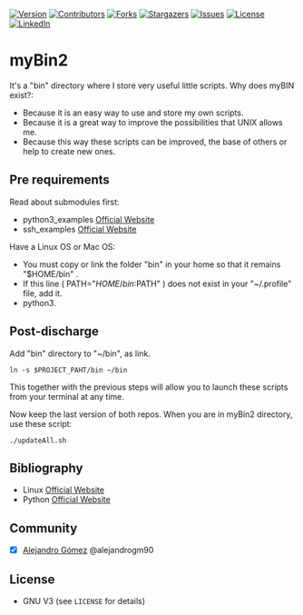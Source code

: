 [![Version][version-shield]][version-url]
[![Contributors][contributors-shield]][contributors-url]
[![Forks][forks-shield]][forks-url]
[![Stargazers][stars-shield]][stars-url]
[![Issues][issues-shield]][issues-url]
[![License][license-shield]][license-url]
[![LinkedIn][linkedin-shield]][linkedin-url]

# myBin2
It's a "bin" directory where I store very useful little scripts. Why does myBIN exist?:
 - Because it is an easy way to use and store my own scripts.
 - Because it is a great way to improve the possibilities that UNIX allows me.
 - Because this way these scripts can be improved, the base of others or help to create new ones.

## Pre requirements
Read about submodules first:
 - python3_examples [Official Website](https://github.com/alejandrogm90/python3_examples/)
 - ssh_examples [Official Website](hhttps://github.com/alejandrogm90/ssh_examples/)

Have a Linux OS or Mac OS:
 - You must copy or link the folder "bin" in your home so that it remains "$HOME/bin" .
 - If this line ( PATH="$HOME/bin:$PATH" ) does not exist in your "~/.profile" file, add it.
 - python3.

## Post-discharge

Add "bin" directory to "~/bin", as link.

```shell
ln -s $PROJECT_PAHT/bin ~/bin
```

This together with the previous steps will allow you to launch these scripts from your terminal at any time.

Now keep the last version of both repos. When you are in myBin2 directory, use these script:

```shell
./updateAll.sh
```

## Bibliography
- Linux [Official Website](https://www.linux.org/)
- Python [Official Website](https://www.pyhton.org/)

## Community
- [x] [Alejandro Gómez](https://github.com/alejandrogm90) @alejandrogm90

## License
* GNU V3 (see `LICENSE` for details)

<!--
# Update GIT data
git submodule sync
git submodule update --init --recursive
git submodule update --remote --merge
git submodule update --recursive --remote
-->

<!-- 
pip freeze > requirements.txt 
pipreqs --force
-->

[version-shield]: https://img.shields.io/badge/version-1.0-blue?style=for-the-badge
[contributors-shield]: https://img.shields.io/github/contributors/alejandrogm90/myBin2.svg?style=for-the-badge
[forks-shield]: https://img.shields.io/github/forks/alejandrogm90/myBin2.svg?style=for-the-badge
[stars-shield]: https://img.shields.io/github/stars/alejandrogm90/myBin2.svg?style=for-the-badge
[issues-shield]: https://img.shields.io/github/issues/alejandrogm90/myBin2.svg?style=for-the-badge
[license-shield]: https://img.shields.io/github/license/alejandrogm90/myBin2.svg?style=for-the-badge
[linkedin-shield]: https://img.shields.io/badge/-LinkedIn-black.svg?style=for-the-badge&logo=linkedin&colorB=555

[version-url]: https://github.com/alejandrogm90/myBin2/
[contributors-url]: https://github.com/alejandrogm90/myBin2/graphs/contributors
[forks-url]: https://github.com/alejandrogm90/myBin2/network/members
[stars-url]: https://github.com/alejandrogm90/myBin2/stargazers
[issues-url]: https://github.com/alejandrogm90/myBin2/issues
[license-url]: https://github.com/alejandrogm90/myBin2/blob/master/LICENSE.txt
[linkedin-url]: https://www.linkedin.com/in/alejandro-g-762869129/
